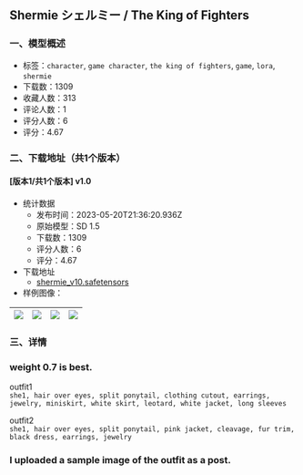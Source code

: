 ## Shermie シェルミー / The King of Fighters
### 一、模型概述

- 标签：`character`, `game character`, `the king of fighters`, `game`, `lora`, `shermie`
- 下载数：1309
- 收藏人数：313
- 评论人数：1
- 评分人数：6
- 评分：4.67

### 二、下载地址（共1个版本）

#### [版本1/共1个版本] v1.0

- 统计数据
  - 发布时间：2023-05-20T21:36:20.936Z
  - 原始模型：SD 1.5
  - 下载数：1309
  - 评分人数：6
  - 评分：4.67
- 下载地址
  - [shermie_v10.safetensors](https://civitai.com/api/download/models/76236)
- 样例图像：

| <img src="https://image.civitai.com/xG1nkqKTMzGDvpLrqFT7WA/bdf357b8-2674-4089-a683-12d33a1942b5/width=450/853056.jpeg" /> | <img src="https://image.civitai.com/xG1nkqKTMzGDvpLrqFT7WA/fca531fd-36d7-4dca-9b6f-a76f01811db2/width=450/853058.jpeg" /> | <img src="https://image.civitai.com/xG1nkqKTMzGDvpLrqFT7WA/c5fbf11e-25b6-4c28-bf8b-21adb3c27c93/width=450/853052.jpeg" /> | <img src="https://image.civitai.com/xG1nkqKTMzGDvpLrqFT7WA/fbbe6d65-8a48-40b2-ab36-27357e2cd384/width=450/853059.jpeg" /> |
| ---- | ---- | ---- | ---- |


### 三、详情
<h3><strong>weight 0.7 is best.</strong><br /></h3><p>outfit1<br /><code>she1, hair over eyes, split ponytail, clothing cutout, earrings, jewelry, miniskirt, white skirt, leotard, white jacket, long sleeves</code></p><p></p><p>outfit2<br /><code>she1, hair over eyes, split ponytail, pink jacket, cleavage, fur trim, black dress, earrings, jewelry</code></p><p></p><h3>I uploaded a sample image of the outfit as a post.</h3>